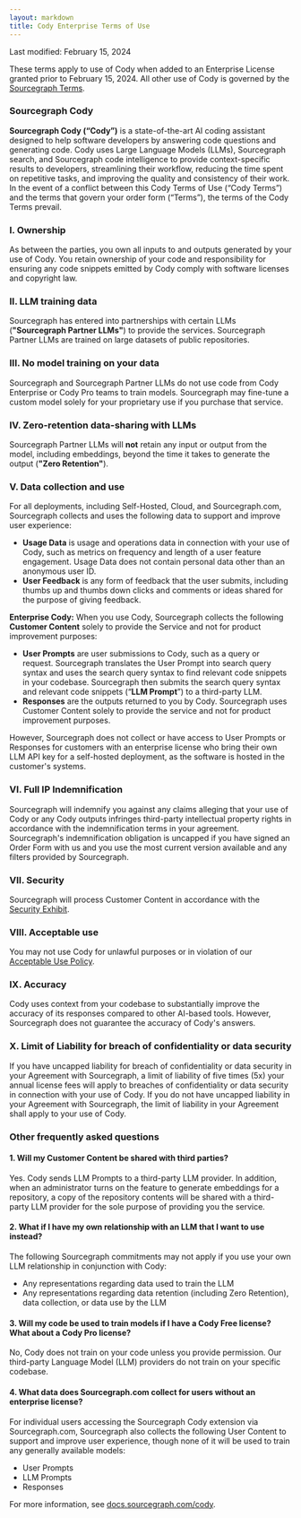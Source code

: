 ```yaml
---
layout: markdown
title: Cody Enterprise Terms of Use
---
```


Last modified: February 15, 2024

These terms apply to use of Cody when added to an Enterprise License granted prior to February 15, 2024. All other use of Cody is governed by the [Sourcegraph Terms](https://sourcegraph.com/terms/cloud).

### Sourcegraph Cody
**Sourcegraph Cody (“Cody”)** is a state-of-the-art AI coding assistant designed to help software developers by answering code questions and generating code. Cody uses Large Language Models (LLMs), Sourcegraph search, and Sourcegraph code intelligence to provide context-specific results to developers, streamlining their workflow, reducing the time spent on repetitive tasks, and improving the quality and consistency of their work. In the event of a conflict between this Cody Terms of Use (“Cody Terms”) and the terms that govern your order form (“Terms”), the terms of the Cody Terms prevail. 

### I. Ownership
As between the parties, you own all inputs to and outputs generated by your use of Cody. You retain ownership of your code and responsibility for ensuring any code snippets emitted by Cody comply with software licenses and copyright law. 

### II. LLM training data
Sourcegraph has entered into partnerships with certain LLMs (**"Sourcegraph Partner LLMs"**) to provide the services. Sourcegraph Partner LLMs are trained on large datasets of public repositories. 

### III. No model training on your data
Sourcegraph and Sourcegraph Partner LLMs do not use code from Cody Enterprise or Cody Pro teams to train models.  Sourcegraph may fine-tune a custom model solely for your proprietary use if you purchase that service.

### IV. Zero-retention data-sharing with LLMs
Sourcegraph Partner LLMs will **not** retain any input or output from the model, including embeddings, beyond the time it takes to generate the output (**"Zero Retention"**).

### V. Data collection and use 
For all deployments, including Self-Hosted, Cloud, and Sourcegraph.com, Sourcegraph collects and uses the following data to support and improve user experience:
- **Usage Data** is usage and operations data in connection with your use of Cody, such as metrics on frequency and length of a user feature engagement. Usage Data does not contain personal data other than an anonymous user ID.
- **User Feedback** is any form of feedback that the user submits, including thumbs up and thumbs down clicks and comments or ideas shared for the purpose of giving feedback.

**Enterprise Cody:** When you use Cody, Sourcegraph collects the following **Customer Content** solely to provide the Service and not for product improvement purposes:
- **User Prompts** are user submissions to Cody, such as a query or request. Sourcegraph translates the User Prompt into search query syntax and uses the search query syntax to find relevant code snippets in your codebase. Sourcegraph then submits the search query syntax and relevant code snippets  (“**LLM Prompt**”) to a third-party LLM. 
- **Responses** are the outputs returned to you by Cody. 
Sourcegraph uses Customer Content solely to provide the service and not for product improvement purposes.

However, Sourcegraph does not collect or have access to User Prompts or Responses for customers with an enterprise license who bring their own LLM API key for a self-hosted deployment, as the software is hosted in the customer's systems. 

### VI. Full IP Indemnification
Sourcegraph will indemnify you against any claims alleging that your use of Cody or any Cody outputs infringes third-party intellectual property rights in accordance with the indemnification terms in your agreement. Sourcegraph's indemnification obligation is uncapped if you have signed an Order Form with us and you use the most current version available and any filters provided by Sourcegraph.

### VII. Security
Sourcegraph will process Customer Content in accordance with the [Security Exhibit](https://about.sourcegraph.com/security-exhibit.pdf).

### VIII. Acceptable use
You may not use Cody for unlawful purposes or in violation of our [Acceptable Use Policy](https://sourcegraph.com/terms/aup). 

### IX. Accuracy
Cody uses context from your codebase to substantially improve the accuracy of its responses compared to other AI-based tools. However, Sourcegraph does not guarantee the accuracy of Cody's answers. 

### X. Limit of Liability for breach of confidentiality or data security 
If you have uncapped liability for breach of confidentiality or data security in your Agreement with Sourcegraph, a limit of liability of five times (5x) your annual license fees will apply to breaches of confidentiality or data security in connection with your use of Cody. If you do not have uncapped liability in your Agreement with Sourcegraph, the limit of liability in your Agreement shall apply to your use of Cody. 


### Other frequently asked questions

#### 1. Will my Customer Content be shared with third parties?

Yes. Cody sends LLM Prompts to a third-party LLM provider. In addition, when an administrator turns on the feature to generate embeddings for a repository, a copy of the repository contents will be shared with a third-party LLM provider for the sole purpose of providing you the service.

#### 2. What if I have my own relationship with an LLM that I want to use instead? 
The following Sourcegraph commitments may not apply if you use your own LLM relationship in conjunction with Cody: 
- Any representations regarding data used to train the LLM
- Any representations regarding data retention (including Zero Retention), data collection, or data use by the LLM

#### 3. Will my code be used to train models if I have a Cody Free license? What about a Cody Pro license?
No, Cody does not train on your code unless you provide permission. Our third-party Language Model (LLM) providers do not train on your specific codebase.

#### 4. What data does Sourcegraph.com collect for users without an enterprise license? 
For individual users accessing the Sourcegraph Cody extension via Sourcegraph.com, Sourcegraph also collects the following User Content to support and improve user experience, though none of it will be used to train any generally available models:
- User Prompts
- LLM Prompts
- Responses


For more information, see [docs.sourcegraph.com/cody](https://docs.sourcegraph.com/cody).
